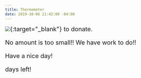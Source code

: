 ```yaml
---
title: Thermometer
date: 2019-10-06 21:42:00 -04:00
---
```


[<img src="https://secure.actblue.com/goals/70268.png?size=large&style=dark"/>](https://secure.actblue.com/donate/indivisibleama411742968?refcode=thermometer){:target="_blank"} to donate.

No amount is too small!!  We have work to do!!

Have a nice day!

<html>
<head>
<meta name="viewport" content="width=device-width, initial-scale=1">
<style>
p {
  text-align: left;
  font-size: 20px;
  margin-top: 0px;
}
</style>
</head>
<body>

<p id="demo"></p> <p>days left! </p>

<script>
// Set the date we're counting down to
var countDownDate = new Date("Nov 3 2020 20:00").getTime();

// Update the count down every 1 second
var x = setInterval(function() {

  // Get today's date and time
  var now = new Date().getTime();
    
  // Find the distance between now and the count down date
  var distance = countDownDate - now;
    
  // Time calculations for days
  var days = Math.floor(distance / (1000 * 60 * 60 * 24));
 
  // Output the result in an element with id="demo"
  document.getElementById("demo").innerHTML = days;
    
  // If the count down is over, write some text 
  if (distance < 0) {
    clearInterval(x);
    document.getElementById("demo").innerHTML = "EXPIRED";
  }
}, 1000);
</script>

</body>
</html>
